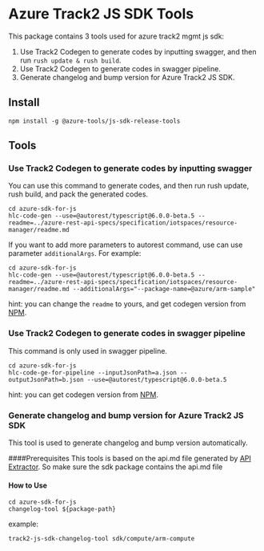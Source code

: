 # Azure Track2 JS SDK Tools
This package contains 3 tools used for azure track2 mgmt js sdk:
1. Use Track2 Codegen to generate codes by inputting swagger, and then run `rush update & rush build`.
2. Use Track2 Codegen to generate codes in swagger pipeline.
3. Generate changelog and bump version for Azure Track2 JS SDK.

## Install
```shell script
npm install -g @azure-tools/js-sdk-release-tools
```

## Tools

### Use Track2 Codegen to generate codes by inputting swagger
You can use this command to generate codes, and then run rush update, rush build, and pack the generated codes.
```shell script
cd azure-sdk-for-js
hlc-code-gen --use=@autorest/typescript@6.0.0-beta.5 --readme=../azure-rest-api-specs/specification/iotspaces/resource-manager/readme.md
```
If you want to add more parameters to autorest command, use can use parameter `additionalArgs`. For example:
```shell script
cd azure-sdk-for-js
hlc-code-gen --use=@autorest/typescript@6.0.0-beta.5 --readme=../azure-rest-api-specs/specification/iotspaces/resource-manager/readme.md --additionalArgs="--package-name=@azure/arm-sample"
```
hint: you can change the `readme` to yours, and get codegen version from [NPM](https://www.npmjs.com/package/@autorest/typescript).

### Use Track2 Codegen to generate codes in swagger pipeline
This command is only used in swagger pipeline.
```shell script
cd azure-sdk-for-js
hlc-code-ge-for-pipeline --inputJsonPath=a.json --outputJsonPath=b.json --use=@autorest/typescript@6.0.0-beta.5
```
hint: you can get codegen version from [NPM](https://www.npmjs.com/package/@autorest/typescript).

### Generate changelog and bump version for Azure Track2 JS SDK
This tool is used to generate changelog and bump version automatically.

####Prerequisites
This tools is based on the api.md file generated by [API Extractor](https://api-extractor.com/). So make sure the sdk package contains the api.md file

#### How to Use
```shell script
cd azure-sdk-for-js
changelog-tool ${package-path}
```
example:
```
track2-js-sdk-changelog-tool sdk/compute/arm-compute
```
